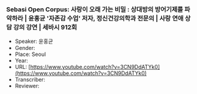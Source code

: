### Sebasi Open Corpus: 사랑이 오래 가는 비밀 : 상대방의 방어기제를 파악하라 | 윤홍균 '자존감 수업' 저자, 정신건강의학과 전문의  | 사랑 연애 상담 강의 강연 | 세바시 912회

- Speaker: 윤홍균
- Gender: 
- Place: Seoul
- Year: 
- URL: [https://www.youtube.com/watch?v=3CN9DdATYk0](https://www.youtube.com/watch?v=3CN9DdATYk0)
- Transcriber: 
- Reviewer: 


